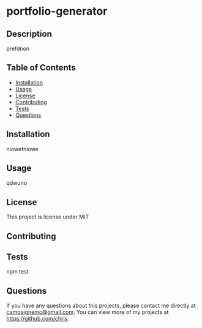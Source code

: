 # portfolio-generator
  
  ## Description 
  prefdnon
  ## Table of Contents
  * [Installation](#installation)
  * [Usage](#usage)
  * [License](#license)
  * [Contributing](#contributing)
  * [Tests](#tests)
  * [Questions](#questions)
  
  ## Installation 
  niowefniowe
  ## Usage 
  qdwuno
  ## License 
  This project is license under MIT
  ## Contributing 
  
  ## Tests
  npm test
  ## Questions
  If you have any questions about this projects, please contact me directly at campaignemc@gmail.com. You can view more of my projects at https://github.com/chris.
